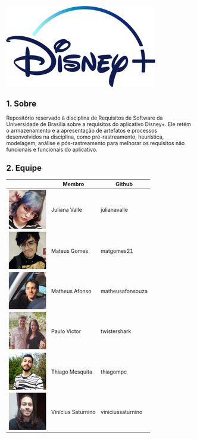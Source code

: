 <img src="./docs/assets/disney-logo.png" width="400">

## 1. Sobre

Repositório reservado à disciplina de Requisitos de Software da Universidade de Brasília sobre a requisitos do aplicativo Disney+. Ele retém o armazenamento e a apresentação de artefatos e processos desenvolvidos na disciplina, como pré-rastreamento, heurística, modelagem, análise e pós-rastreamento para melhorar os requisitos não funcionais e funcionais do aplicativo.

## 2. Equipe

|                                                   | Membro           | Github       |
|---------------------------------------------------|------------------|--------------|
| <img src="./docs/assets/juliana.jpeg" width="100"> | Juliana Valle  | julianavalle |
| <img src="./docs/assets/mateus-gomes.jpg" width="100">    | Mateus Gomes |matgomes21    |
| <img src="./docs/assets/matheus-afonso.jpeg" width="100">| Matheus Afonso | matheusafonsouza    |
| <img src="./docs/assets/paulo.jpeg" width="100">   | Paulo Victor | twistershark |
| <img src="./docs/assets/thiago.jpeg" width="100">| Thiago Mesquita | thiagompc    |
| <img src="./docs/assets/vinicius.jpeg" width="100">   | Vinícius Saturnino |  viniciussaturnino |
